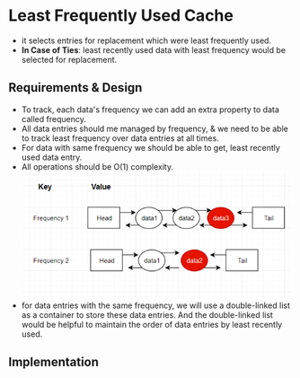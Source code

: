 # Least Frequently Used Cache 
* it selects entries for replacement which were least frequently used. 
* **In Case of Ties**: least recently used data with least frequency would be selected for replacement. 
## Requirements & Design
* To track, each data's frequency we can add an extra property to data called frequency. 
* All data entries should me managed by frequency, & we need to be able to track least frequency over data entries at all times. 
* For data with same frequency we should be able to get, least recently used data entry. 
* All operations should be O(1) complexity. 
![1_uMrbbMUfD46sgvpE2fKw7A](./img/1_uMrbbMUfD46sgvpE2fKw7A.png)
* for data entries with the same frequency, we will use a double-linked list as a container to store these data entries. And the double-linked list would be helpful to maintain the order of data entries by least recently used.

## Implementation